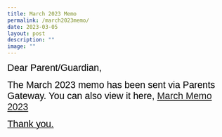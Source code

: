 ```yaml
---
title: March 2023 Memo
permalink: /march2023memo/
date: 2023-03-05
layout: post
description: ""
image: ""
---
```

<span style="font-size:16.0pt;font-family:Arial;color:black">Dear Parent/Guardian,

<span style="font-size:16.0pt;font-family:Arial;color:black">The March 2023 memo has been sent via Parents Gateway.  You can also view it here, <a href ="/Files/Monthly Memo/Marchmemo2023.pdf/">March Memo 2023

<span style="font-size:16.0pt;font-family:Arial;color:black">Thank you.<br>